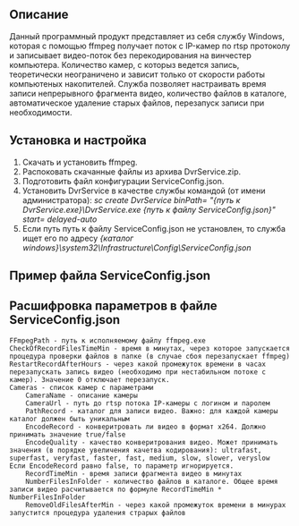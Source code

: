 ## Описание
Данный программный продукт представляет из себя службу Windows, которая с помощью ffmpeg получает поток с IP-камер по rtsp протоколу и записывает видео-поток без перекодирования на винчестер компьютера.
Количество камер, с которыз ведется запись, теоретически неограничено и зависит только от скорости работы компьютеных накопителей. Служба позволяет настраивать время записи непрерывного фрагмента видео, 
количество файлов в каталоге, автоматическое удаление старых файлов, перезапуск записи при необходимости. 

## Установка и настройка
1. Скачать и установить ffmpeg.
2. Распоковать скачанные файлы из архива DvrService.zip.
3. Подготовить файл конфигурации ServiceConfig.json.
4. Установить DvrService в качестве службы командой (от имени администратора): *sc create DvrService binPath= "{путь к DvrService.exe}\DvrService.exe {путь к файлу ServiceConfig.json}" start= delayed-auto*
5. Если путь путь к файлу ServiceConfig.json не установлен, то служба ищет его по адресу *{каталог windows}\system32\Infrastructure\Config\ServiceConfig.json*
   
## Пример файла ServiceConfig.json

## Расшифровка параметров в файле ServiceConfig.json
    FFmpegPath - путь к исполняемому файлу ffmpeg.exe
    CheckOfRecordFilesTimeMin - время в минутах, через которое запускается процедура проверки файлов в папке (в случае сбоя перезапускает ffmpeg)
    RestartRecordAfterHours - через какой промежуток времени в часах перезапускать запись видео (необходимо при нестабильном потоке с камер). Значение 0 отключает перезапуск.
    Cameras - список камер с параметрами
        CameraName - описание камеры
        CameraUrl - путь до rtsp потока IP-камеры с логином и паролем
        PathRecord - каталог для записи видео. Важно: для каждой камеры каталог должен быть уникальным
        EncodeRecord - конверитровать ли видео в формат x264. Должно принимать значение true/false
        EncodeQuality - качество конверитрования видео. Может принимать значения (в порядке увеличения качетва кодирования): ultrafast, superfast, veryfast, faster, fast, medium, slow, slower, veryslow  Если EncodeRecord равно false, то параметр игнорируется.
        RecordTimeMin - время записи фрагмента видео в минутах
        NumberFilesInFolder - количество файлов в каталоге. Общее время записи видео расчитывается по формуле RecordTimeMin * NumberFilesInFolder
        RemoveOldFilesAfterMin - через какой промежуток времени в минурах запустится процедура удаления страрых файлов

